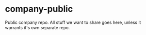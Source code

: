 # company-public
Public company repo. All stuff we want to share goes here, unless it warrants it's own separate repo.

